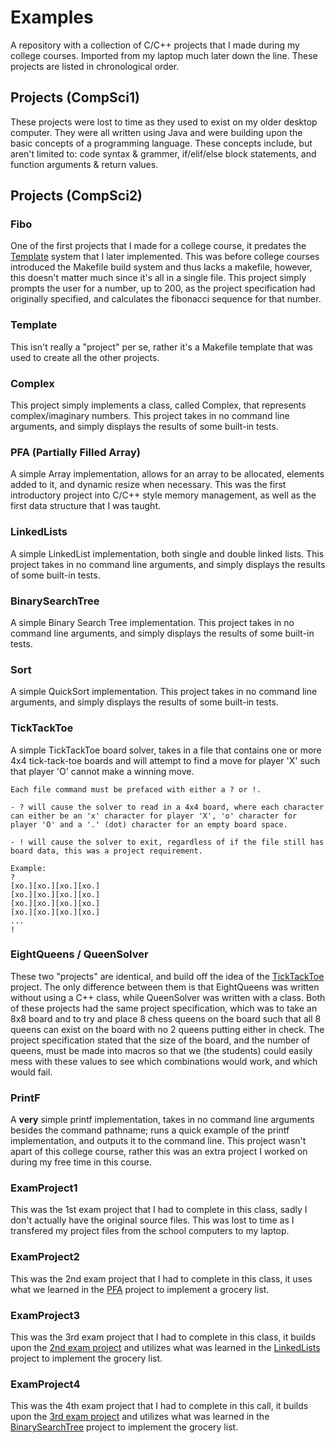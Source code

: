 # Examples
A repository with a collection of C/C++ projects that I made during my college courses. Imported from my laptop much later down the line. These projects are listed in chronological order.

## Projects (CompSci1)
These projects were lost to time as they used to exist on my older desktop computer. They were all written using Java and were building upon the basic concepts of a programming language. These concepts include, but aren't limited to: code syntax & grammer, if/elif/else block statements, and function arguments & return values. 

## Projects (CompSci2)

### Fibo
One of the first projects that I made for a college course, it predates the [Template](#template) system that I later implemented. This was before college courses introduced the Makefile build system and thus lacks a makefile, however, this doesn't matter much since it's all in a single file. This project simply prompts the user for a number, up to 200, as the project specification had originally specified, and calculates the fibonacci sequence for that number.

### Template
This isn't really a "project" per se, rather it's a Makefile template that was used to create all the other projects.

### Complex
This project simply implements a class, called Complex, that represents complex/imaginary numbers. This project takes in no command line arguments, and simply displays the results of some built-in tests.

### PFA (Partially Filled Array)
A simple Array implementation, allows for an array to be allocated, elements added to it, and dynamic resize when necessary. This was the first introductory project into C/C++ style memory management, as well as the first data structure that I was taught.

### LinkedLists
A simple LinkedList implementation, both single and double linked lists. This project takes in no command line arguments, and simply displays the results of some built-in tests.

### BinarySearchTree
A simple Binary Search Tree implementation. This project takes in no command line arguments, and simply displays the results of some built-in tests.

### Sort
A simple QuickSort implementation. This project takes in no command line arguments, and simply displays the results of some built-in tests.

### TickTackToe
A simple TickTackToe board solver, takes in a file that contains one or more 4x4 tick-tack-toe boards and will attempt to find a move for player 'X' such that player 'O' cannot make a winning move.

    Each file command must be prefaced with either a ? or !.
    
    - ? will cause the solver to read in a 4x4 board, where each character can either be an 'x' character for player 'X', 'o' character for player 'O' and a '.' (dot) character for an empty board space.

    - ! will cause the solver to exit, regardless of if the file still has board data, this was a project requirement.

    Example:
    ?
    [xo.][xo.][xo.][xo.]
    [xo.][xo.][xo.][xo.]
    [xo.][xo.][xo.][xo.]
    [xo.][xo.][xo.][xo.]
    ...
    !

### EightQueens / QueenSolver
These two "projects" are identical, and build off the idea of the [TickTackToe](#ticktacktoe) project. The only difference between them is that EightQueens was written without using a C++ class, while QueenSolver was written with a class. Both of these projects had the same project specification, which was to take an 8x8 board and to try and place 8 chess queens on the board such that all 8 queens can exist on the board with no 2 queens putting either in check. The project specification stated that the size of the board, and the number of queens, must be made into macros so that we (the students) could easily mess with these values to see which combinations would work, and which would fail.

### PrintF
A __very__ simple printf implementation, takes in no command line arguments besides the command pathname; runs a quick example of the printf implementation, and outputs it to the command line. This project wasn't apart of this college course, rather this was an extra project I worked on during my free time in this course.

### ExamProject1
This was the 1st exam project that I had to complete in this class, sadly I don't actually have the original source files. This was lost to time as I transfered my project files from the school computers to my laptop.

### ExamProject2
This was the 2nd exam project that I had to complete in this class, it uses what we learned in the [PFA](#pfa-partially-filled-array) project to implement a grocery list.

### ExamProject3
This was the 3rd exam project that I had to complete in this class, it builds upon the [2nd exam project](#examproject2) and utilizes what was learned in the [LinkedLists](#linkedlists) project to implement the grocery list.

### ExamProject4
This was the 4th exam project that I had to complete in this call, it builds upon the [3rd exam project](#examproject3) and utilizes what was learned in the [BinarySearchTree](#binarysearchtree) project to implement the grocery list.
